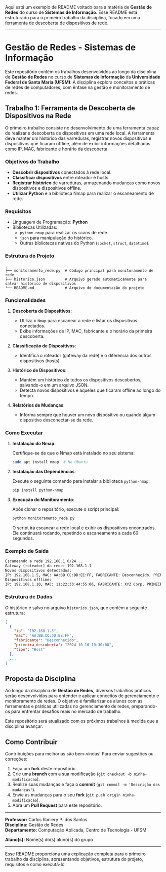 Aqui está um exemplo de README voltado para a matéria de **Gestão de Redes** do curso de **Sistemas de Informação**. Esse README está estruturado para o primeiro trabalho da disciplina, focado em uma ferramenta de descoberta de dispositivos de rede.

---

# Gestão de Redes - Sistemas de Informação

Este repositório contém os trabalhos desenvolvidos ao longo da disciplina de **Gestão de Redes** no curso de **Sistemas de Informação** da **Universidade Federal de Santa Maria (UFSM)**. A disciplina explora conceitos e práticas de redes de computadores, com ênfase na gestão e monitoramento de redes.

## Trabalho 1: Ferramenta de Descoberta de Dispositivos na Rede

O primeiro trabalho consiste no desenvolvimento de uma ferramenta capaz de realizar a descoberta de dispositivos em uma rede local. A ferramenta deve manter um histórico das varreduras, registrar novos dispositivos e dispositivos que ficaram offline, além de exibir informações detalhadas como IP, MAC, fabricante e horário da descoberta.

### Objetivos do Trabalho

- **Descobrir dispositivos** conectados à rede local.
- **Classificar dispositivos** entre roteador e hosts.
- **Registrar histórico** de varreduras, armazenando mudanças como novos dispositivos e dispositivos offline.
- **Utilizar Python** e a biblioteca Nmap para realizar o escaneamento de rede.

### Requisitos

- Linguagem de Programação: **Python**
- Bibliotecas Utilizadas: 
  - `python-nmap` para realizar os scans de rede.
  - `json` para manipulação do histórico.
  - Outras bibliotecas nativas do Python (`socket`, `struct`, `datetime`).

### Estrutura do Projeto

```text
.
├── monitoramento_rede.py  # Código principal para monitoramento de rede
├── historico.json         # Arquivo gerado automaticamente para salvar histórico de dispositivos
└── README.md              # Arquivo de documentação do projeto
```

### Funcionalidades

1. **Descoberta de Dispositivos**:
   - Utiliza o `Nmap` para escanear a rede e listar os dispositivos conectados.
   - Exibe informações de IP, MAC, fabricante e o horário da primeira descoberta.

2. **Classificação de Dispositivos**:
   - Identifica o roteador (gateway da rede) e o diferencia dos outros dispositivos (hosts).

3. **Histórico de Dispositivos**:
   - Mantém um histórico de todos os dispositivos descobertos, salvando-o em um arquivo JSON.
   - Detecta novos dispositivos e aqueles que ficaram offline ao longo do tempo.

4. **Relatórios de Mudanças**:
   - Informa sempre que houver um novo dispositivo ou quando algum dispositivo desconectar-se da rede.

### Como Executar

1. **Instalação do Nmap**:

   Certifique-se de que o Nmap está instalado no seu sistema:

   ```bash
   sudo apt install nmap  # No Ubuntu
   ```

2. **Instalação das Dependências**:

   Execute o seguinte comando para instalar a biblioteca `python-nmap`:

   ```bash
   pip install python-nmap
   ```

3. **Execução do Monitoramento**:

   Após clonar o repositório, execute o script principal:

   ```bash
   python monitoramento_rede.py
   ```

   O script irá escanear a rede local e exibir os dispositivos encontrados. Ele continuará rodando, repetindo o escaneamento a cada 60 segundos.

### Exemplo de Saída

```bash
Escaneando a rede 192.168.1.0/24...
Gateway (roteador) da rede: 192.168.1.1
Novos dispositivos detectados:
IP: 192.168.1.5, MAC: AA:BB:CC:DD:EE:FF, FABRICANTE: Desconhecido, PRIMEIRA DESCOBERTA: 2024-10-16 10:30:00
Dispositivos offline:
IP: 192.168.1.10, MAC: 11:22:33:44:55:66, FABRICANTE: XYZ Corp, PRIMEIRA DESCOBERTA: 2024-10-16 09:25:00
```

### Estrutura de Dados

O histórico é salvo no arquivo `historico.json`, que contém a seguinte estrutura:

```json
[
  {
    "ip": "192.168.1.5",
    "mac": "AA:BB:CC:DD:EE:FF",
    "fabricante": "Desconhecido",
    "primeira_descoberta": "2024-10-16 10:30:00",
    "tipo": "Host"
  },
  ...
]
```

## Proposta da Disciplina

Ao longo da disciplina de **Gestão de Redes**, diversos trabalhos práticos serão desenvolvidos para entender e aplicar conceitos de gerenciamento e monitoramento de redes. O objetivo é familiarizar os alunos com as ferramentas e práticas utilizadas no gerenciamento de redes, preparando-os para enfrentar desafios reais no mercado de trabalho.

Este repositório será atualizado com os próximos trabalhos à medida que a disciplina avançar.

## Como Contribuir

Contribuições para melhorias são bem-vindas! Para enviar sugestões ou correções:

1. Faça um **fork** deste repositório.
2. Crie uma **branch** com a sua modificação (`git checkout -b minha-modificacao`).
3. Realize suas mudanças e faça o **commit** (`git commit -m 'Descrição das mudanças'`).
4. Envie as mudanças para o seu **fork** (`git push origin minha-modificacao`).
5. Abra um **Pull Request** para este repositório.

---

**Professor:** Carlos Raniery P. dos Santos  
**Disciplina:** Gestão de Redes  
**Departamento:** Computação Aplicada, Centro de Tecnologia - UFSM

**Aluno(s):** Nome(s) do(s) aluno(s) do grupo

---

Esse README proporciona uma explicação completa para o primeiro trabalho da disciplina, apresentando objetivos, estrutura do projeto, requisitos e como executá-lo.